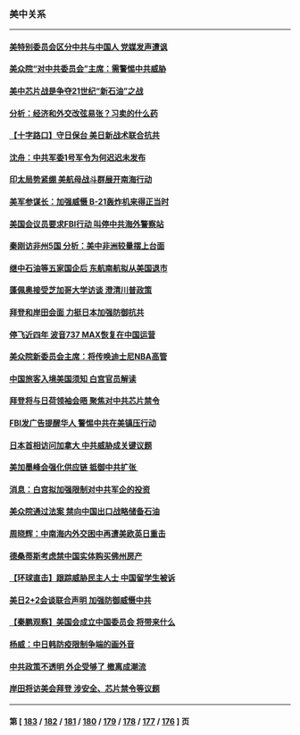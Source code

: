 ### 美中关系
---
#### [美特别委员会区分中共与中国人 党媒发声遭讽](../../pages/nf1412576/n13907503.md) 
#### [美众院“对中共委员会”主席：需警惕中共威胁](../../pages/nf1412576/n13907244.md) 
#### [美中芯片战是争夺21世纪“新石油”之战](../../pages/nf1412576/n13907046.md) 
#### [分析：经济和外交改弦易张？习卖的什么药](../../pages/nf1412576/n13905805.md) 
#### [【十字路口】守日保台 美日新战术联合抗共](../../pages/nf1412576/n13906919.md) 
#### [沈舟：中共军委1号军令为何迟迟未发布](../../pages/nf1412576/n13906695.md) 
#### [印太局势紧绷 美航母战斗群展开南海行动](../../pages/nf1412576/n13906661.md) 
#### [美军参谋长：加强威慑 B-21轰炸机来得正当时](../../pages/nf1412576/n13906555.md) 
#### [美国会议员要求FBI行动 叫停中共海外警察站](../../pages/nf1412576/n13906485.md) 
#### [秦刚访非州5国 分析：美中非洲较量摆上台面](../../pages/nf1412576/n13906399.md) 
#### [继中石油等五家国企后 东航南航拟从美国退市](../../pages/nf1412576/n13906480.md) 
#### [蓬佩奥接受芝加哥大学访谈 澄清川普政策](../../pages/nf1412576/n13906496.md) 
#### [拜登和岸田会面 力挺日本加强防御抗共](../../pages/nf1412576/n13906473.md) 
#### [停飞近四年 波音737 MAX恢复在中国运营](../../pages/nf1412576/n13906430.md) 
#### [美众院新委员会主席：将传唤迪士尼NBA高管](../../pages/nf1412576/n13905925.md) 
#### [中国旅客入境美国须知 白宫官员解读](../../pages/nf1412576/n13905840.md) 
#### [拜登将与日荷领袖会晤 聚焦对中共芯片禁令](../../pages/nf1412576/n13905769.md) 
#### [FBI发广告提醒华人 警惕中共在美镇压行动](../../pages/nf1412576/n13905766.md) 
#### [日本首相访问加拿大 中共威胁成关键议题](../../pages/nf1412576/n13905751.md) 
#### [美加墨峰会强化供应链 抵御中共扩张 ](../../pages/nf1412576/n13904890.md) 
#### [消息：白宫拟加强限制对中共军企的投资](../../pages/nf1412576/n13905666.md) 
#### [美众院通过法案 禁向中国出口战略储备石油](../../pages/nf1412576/n13905660.md) 
#### [周晓辉：中南海内外交困中再遭美欧英日重击](../../pages/nf1412576/n13905566.md) 
#### [德桑蒂斯考虑禁中国实体购买佛州房产](../../pages/nf1412576/n13905311.md) 
#### [【环球直击】跟踪威胁民主人士 中国留学生被诉](../../pages/nf1412576/n13904949.md) 
#### [美日2+2会谈联合声明 加强防御威慑中共](../../pages/nf1412576/n13905054.md) 
#### [【秦鹏观察】美国会成立中国委员会 将带来什么](../../pages/nf1412576/n13904962.md) 
#### [杨威：中日韩防疫限制争端的画外音](../../pages/nf1412576/n13905018.md) 
#### [中共政策不透明 外企受够了 撤离成潮流](../../pages/nf1412576/n13904279.md) 
#### [岸田将访美会拜登 涉安全、芯片禁令等议题](../../pages/nf1412576/n13904786.md) 

---
#### 第 [ [183](./183.md) / [182](./182.md) / [181](./181.md) / [180](./180.md) / [179](./179.md) / [178](./178.md) / [177](./177.md) / [176](./176.md) ] 页
